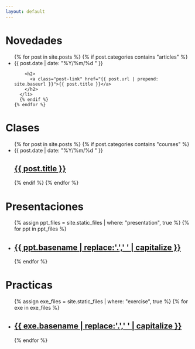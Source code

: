```yaml
---
layout: default
---
```


<div class="home">

  <h1 class="page-heading">Novedades</h1>

  <ul class="post-list">
    {% for post in site.posts %}
      {% if post.categories contains "articles" %}
      <li>
        <span class="post-meta">{{ post.date | date: "%Y/%m/%d " }}</span>

        <h2>
          <a class="post-link" href="{{ post.url | prepend: site.baseurl }}">{{ post.title }}</a>
        </h2>
      </li>
      {% endif %}
    {% endfor %}
  </ul>

  <h1 class="page-heading">Clases</h1>

  <ul class="post-list">
    {% for post in site.posts %}
      {% if post.categories contains "courses" %}
      <li>
        <span class="post-meta">{{ post.date | date: "%Y/%m/%d " }}</span>
        <h2>
          <a class="post-link" href="{{ post.url | prepend: site.baseurl }}">{{ post.title }}</a>
        </h2>
      </li>
      {% endif %}
    {% endfor %}
  </ul>

  <h1 class="page-heading">Presentaciones</h1>

  <ul class="post-list">
    {% assign ppt_files = site.static_files | where: "presentation", true %}
    {% for ppt in ppt_files %}
      <li>
        <h2>
          <a class="post-link" href="{{ ppt.path | prepend: site.baseurl }}">
            {{ ppt.basename | replace:'.',' ' | capitalize }}
          </a>
        </h2>
      </li>
    {% endfor %}
  </ul>

  <h1 class="page-heading">Practicas</h1>

  <ul class="post-list">
    {% assign exe_files = site.static_files | where: "exercise", true %}
    {% for exe in exe_files %}
      <li>
        <h2>
          <a class="post-link" href="{{ exe.path | prepend: site.baseurl }}">
            {{ exe.basename | replace:'.',' ' | capitalize }}
          </a>
        </h2>
      </li>
    {% endfor %}
  </ul>



</div>
